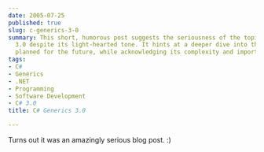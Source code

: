 ```yaml
---
date: 2005-07-25
published: true
slug: c-generics-3-0
summary: This short, humorous post suggests the seriousness of the topic of C# Generics
  3.0 despite its light-hearted tone. It hints at a deeper dive into the topic, perhaps
  planned for the future, while acknowledging its complexity and importance.
tags:
- C#
- Generics
- .NET
- Programming
- Software Development
- C# 3.0
title: C# Generics 3.0

---
```

Turns out it was an amazingly serious blog post. :)<img class="posterous_download_image" src="https://blogger.googleusercontent.com/tracker/8109338-112227541160459331?l=www.kinlan.co.uk%2Findex.html" height="1" alt="" width="1" />

